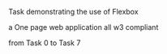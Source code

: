   Task demonstrating the use of Flexbox

  a One page web application all w3 compliant

  from Task 0 to Task 7
